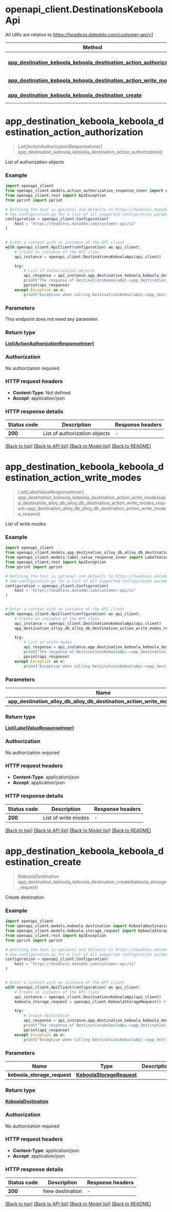 # openapi_client.DestinationsKeboolaApi

All URIs are relative to *https://headless.dataddo.com/customer-api/v1*

Method | HTTP request | Description
------------- | ------------- | -------------
[**app_destination_keboola_keboola_destination_action_authorization**](DestinationsKeboolaApi.md#app_destination_keboola_keboola_destination_action_authorization) | **GET** /destinations/keboola/actions/authorization | List of authorization objects
[**app_destination_keboola_keboola_destination_action_write_modes**](DestinationsKeboolaApi.md#app_destination_keboola_keboola_destination_action_write_modes) | **POST** /destinations/keboola/actions/writeModes | List of write modes
[**app_destination_keboola_keboola_destination_create**](DestinationsKeboolaApi.md#app_destination_keboola_keboola_destination_create) | **POST** /destinations/keboola | Create destination


# **app_destination_keboola_keboola_destination_action_authorization**
> List[ActionAuthorizationResponseInner] app_destination_keboola_keboola_destination_action_authorization()

List of authorization objects

### Example


```python
import openapi_client
from openapi_client.models.action_authorization_response_inner import ActionAuthorizationResponseInner
from openapi_client.rest import ApiException
from pprint import pprint

# Defining the host is optional and defaults to https://headless.dataddo.com/customer-api/v1
# See configuration.py for a list of all supported configuration parameters.
configuration = openapi_client.Configuration(
    host = "https://headless.dataddo.com/customer-api/v1"
)


# Enter a context with an instance of the API client
with openapi_client.ApiClient(configuration) as api_client:
    # Create an instance of the API class
    api_instance = openapi_client.DestinationsKeboolaApi(api_client)

    try:
        # List of authorization objects
        api_response = api_instance.app_destination_keboola_keboola_destination_action_authorization()
        print("The response of DestinationsKeboolaApi->app_destination_keboola_keboola_destination_action_authorization:\n")
        pprint(api_response)
    except Exception as e:
        print("Exception when calling DestinationsKeboolaApi->app_destination_keboola_keboola_destination_action_authorization: %s\n" % e)
```



### Parameters

This endpoint does not need any parameter.

### Return type

[**List[ActionAuthorizationResponseInner]**](ActionAuthorizationResponseInner.md)

### Authorization

No authorization required

### HTTP request headers

 - **Content-Type**: Not defined
 - **Accept**: application/json

### HTTP response details

| Status code | Description | Response headers |
|-------------|-------------|------------------|
**200** | List of authorization objects |  -  |

[[Back to top]](#) [[Back to API list]](../README.md#documentation-for-api-endpoints) [[Back to Model list]](../README.md#documentation-for-models) [[Back to README]](../README.md)

# **app_destination_keboola_keboola_destination_action_write_modes**
> List[LabelValueResponseInner] app_destination_keboola_keboola_destination_action_write_modes(app_destination_alloy_db_alloy_db_destination_action_write_modes_request=app_destination_alloy_db_alloy_db_destination_action_write_modes_request)

List of write modes

### Example


```python
import openapi_client
from openapi_client.models.app_destination_alloy_db_alloy_db_destination_action_write_modes_request import AppDestinationAlloyDbAlloyDbDestinationActionWriteModesRequest
from openapi_client.models.label_value_response_inner import LabelValueResponseInner
from openapi_client.rest import ApiException
from pprint import pprint

# Defining the host is optional and defaults to https://headless.dataddo.com/customer-api/v1
# See configuration.py for a list of all supported configuration parameters.
configuration = openapi_client.Configuration(
    host = "https://headless.dataddo.com/customer-api/v1"
)


# Enter a context with an instance of the API client
with openapi_client.ApiClient(configuration) as api_client:
    # Create an instance of the API class
    api_instance = openapi_client.DestinationsKeboolaApi(api_client)
    app_destination_alloy_db_alloy_db_destination_action_write_modes_request = openapi_client.AppDestinationAlloyDbAlloyDbDestinationActionWriteModesRequest() # AppDestinationAlloyDbAlloyDbDestinationActionWriteModesRequest |  (optional)

    try:
        # List of write modes
        api_response = api_instance.app_destination_keboola_keboola_destination_action_write_modes(app_destination_alloy_db_alloy_db_destination_action_write_modes_request=app_destination_alloy_db_alloy_db_destination_action_write_modes_request)
        print("The response of DestinationsKeboolaApi->app_destination_keboola_keboola_destination_action_write_modes:\n")
        pprint(api_response)
    except Exception as e:
        print("Exception when calling DestinationsKeboolaApi->app_destination_keboola_keboola_destination_action_write_modes: %s\n" % e)
```



### Parameters


Name | Type | Description  | Notes
------------- | ------------- | ------------- | -------------
 **app_destination_alloy_db_alloy_db_destination_action_write_modes_request** | [**AppDestinationAlloyDbAlloyDbDestinationActionWriteModesRequest**](AppDestinationAlloyDbAlloyDbDestinationActionWriteModesRequest.md)|  | [optional] 

### Return type

[**List[LabelValueResponseInner]**](LabelValueResponseInner.md)

### Authorization

No authorization required

### HTTP request headers

 - **Content-Type**: application/json
 - **Accept**: application/json

### HTTP response details

| Status code | Description | Response headers |
|-------------|-------------|------------------|
**200** | List of write modes |  -  |

[[Back to top]](#) [[Back to API list]](../README.md#documentation-for-api-endpoints) [[Back to Model list]](../README.md#documentation-for-models) [[Back to README]](../README.md)

# **app_destination_keboola_keboola_destination_create**
> KeboolaDestination app_destination_keboola_keboola_destination_create(keboola_storage_request)

Create destination

### Example


```python
import openapi_client
from openapi_client.models.keboola_destination import KeboolaDestination
from openapi_client.models.keboola_storage_request import KeboolaStorageRequest
from openapi_client.rest import ApiException
from pprint import pprint

# Defining the host is optional and defaults to https://headless.dataddo.com/customer-api/v1
# See configuration.py for a list of all supported configuration parameters.
configuration = openapi_client.Configuration(
    host = "https://headless.dataddo.com/customer-api/v1"
)


# Enter a context with an instance of the API client
with openapi_client.ApiClient(configuration) as api_client:
    # Create an instance of the API class
    api_instance = openapi_client.DestinationsKeboolaApi(api_client)
    keboola_storage_request = openapi_client.KeboolaStorageRequest() # KeboolaStorageRequest | 

    try:
        # Create destination
        api_response = api_instance.app_destination_keboola_keboola_destination_create(keboola_storage_request)
        print("The response of DestinationsKeboolaApi->app_destination_keboola_keboola_destination_create:\n")
        pprint(api_response)
    except Exception as e:
        print("Exception when calling DestinationsKeboolaApi->app_destination_keboola_keboola_destination_create: %s\n" % e)
```



### Parameters


Name | Type | Description  | Notes
------------- | ------------- | ------------- | -------------
 **keboola_storage_request** | [**KeboolaStorageRequest**](KeboolaStorageRequest.md)|  | 

### Return type

[**KeboolaDestination**](KeboolaDestination.md)

### Authorization

No authorization required

### HTTP request headers

 - **Content-Type**: application/json
 - **Accept**: application/json

### HTTP response details

| Status code | Description | Response headers |
|-------------|-------------|------------------|
**200** | New destination |  -  |

[[Back to top]](#) [[Back to API list]](../README.md#documentation-for-api-endpoints) [[Back to Model list]](../README.md#documentation-for-models) [[Back to README]](../README.md)

